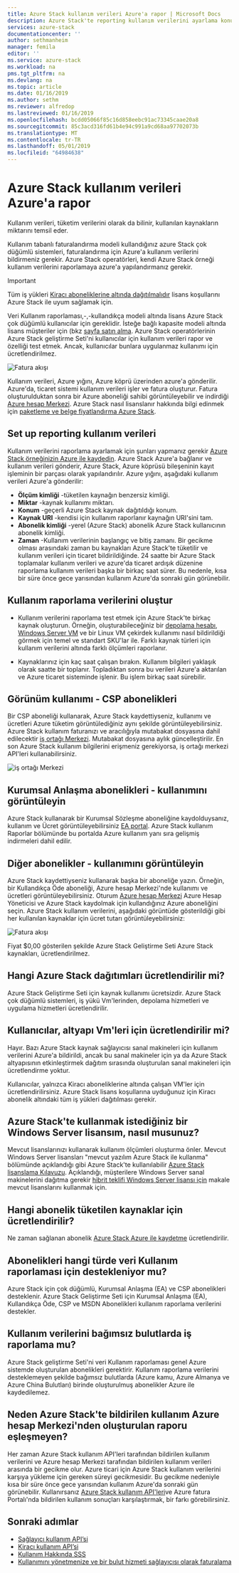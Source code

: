 ```yaml
---
title: Azure Stack kullanım verileri Azure'a rapor | Microsoft Docs
description: Azure Stack'te reporting kullanım verilerini ayarlama konusunda bilgi edinin.
services: azure-stack
documentationcenter: ''
author: sethmanheim
manager: femila
editor: ''
ms.service: azure-stack
ms.workload: na
pms.tgt_pltfrm: na
ms.devlang: na
ms.topic: article
ms.date: 01/16/2019
ms.author: sethm
ms.reviewer: alfredop
ms.lastreviewed: 01/16/2019
ms.openlocfilehash: bcdd05066f85c16d858eebc91ac73345caae20a8
ms.sourcegitcommit: 85c3acd316fd61b4e94c991a9cd68aa97702073b
ms.translationtype: MT
ms.contentlocale: tr-TR
ms.lasthandoff: 05/01/2019
ms.locfileid: "64984638"
---
```

# <a name="report-azure-stack-usage-data-to-azure"></a>Azure Stack kullanım verileri Azure'a rapor

Kullanım verileri, tüketim verilerini olarak da bilinir, kullanılan kaynakların miktarını temsil eder.

Kullanım tabanlı faturalandırma modeli kullandığınız azure Stack çok düğümlü sistemleri, faturalandırma için Azure'a kullanım verilerini bildirmeniz gerekir. Azure Stack operatörleri, kendi Azure Stack örneği kullanım verilerini raporlamaya azure'a yapılandırmanız gerekir.

> [!IMPORTANT]
> Tüm iş yükleri [Kiracı aboneliklerine altında dağıtılmalıdır](#are-users-charged-for-the-infrastructure-vms) lisans koşullarını Azure Stack ile uyum sağlamak için.

Veri Kullanım raporlaması,-,-kullandıkça modeli altında lisans Azure Stack çok düğümlü kullanıcılar için gereklidir. İsteğe bağlı kapasite modeli altında lisans müşteriler için (bkz [sayfa satın alma](https://azure.microsoft.com/overview/azure-stack/how-to-buy/). Azure Stack operatörlerinin Azure Stack geliştirme Seti'ni kullanıcılar için kullanım verileri rapor ve özelliği test etmek. Ancak, kullanıcılar bunlara uygulanmaz kullanımı için ücretlendirilmez.

![Fatura akışı](media/azure-stack-usage-reporting/billing-flow.png)

Kullanım verileri, Azure yığını, Azure köprü üzerinden azure'a gönderilir. Azure'da, ticaret sistemi kullanım verileri işler ve fatura oluşturur. Fatura oluşturulduktan sonra bir Azure aboneliği sahibi görüntüleyebilir ve indirdiği [Azure hesap Merkezi](https://account.windowsazure.com/Subscriptions). Azure Stack nasıl lisanslanır hakkında bilgi edinmek için [paketleme ve belge fiyatlandırma Azure Stack](https://go.microsoft.com/fwlink/?LinkId=842847).

## <a name="set-up-usage-data-reporting"></a>Set up reporting kullanım verileri

Kullanım verilerini raporlama ayarlamak için şunları yapmanız gerekir [Azure Stack örneğinizin Azure ile kaydedin](azure-stack-registration.md ). Azure Stack Azure'a bağlanır ve kullanım verileri gönderir, Azure Stack, Azure köprüsü bileşeninin kayıt işleminin bir parçası olarak yapılandırılır. Azure yığını, aşağıdaki kullanım verileri Azure'a gönderilir:

- **Ölçüm kimliği** -tüketilen kaynağın benzersiz kimliği.
- **Miktar** -kaynak kullanımı miktarı.
- **Konum** -geçerli Azure Stack kaynak dağıtıldığı konum.
- **Kaynak URI** -kendisi için kullanım raporlanır kaynağın URI'sini tam.
- **Abonelik kimliği** -yerel (Azure Stack) abonelik Azure Stack kullanıcının abonelik kimliği.
- **Zaman** -Kullanım verilerinin başlangıç ve bitiş zamanı. Bir gecikme olması arasındaki zaman bu kaynakları Azure Stack'te tüketilir ve kullanım verileri için ticaret bildirildiğinde. 24 saatte bir Azure Stack toplamalar kullanım verileri ve azure'da ticaret ardışık düzenine raporlama kullanım verileri başka bir birkaç saat sürer. Bu nedenle, kısa bir süre önce gece yarısından kullanım Azure'da sonraki gün görünebilir.

## <a name="generate-usage-data-reporting"></a>Kullanım raporlama verilerini oluştur

- Kullanım verilerini raporlama test etmek için Azure Stack'te birkaç kaynak oluşturun. Örneğin, oluşturabileceğiniz bir [depolama hesabı](azure-stack-provision-storage-account.md), [Windows Server VM](../user/azure-stack-create-vm-template.md) ve bir Linux VM çekirdek kullanımı nasıl bildirildiği görmek için temel ve standart SKU'lar ile. Farklı kaynak türleri için kullanım verilerini altında farklı ölçümleri raporlanır.

- Kaynaklarınız için kaç saat çalışan bırakın. Kullanım bilgileri yaklaşık olarak saatte bir toplanır. Topladıktan sonra bu verileri Azure'a aktarılan ve Azure ticaret sisteminde işlenir. Bu işlem birkaç saat sürebilir.

## <a name="view-usage---csp-subscriptions"></a>Görünüm kullanımı - CSP abonelikleri

Bir CSP aboneliği kullanarak, Azure Stack kaydettiyseniz, kullanımı ve ücretleri Azure tüketim görüntülediğiniz aynı şekilde görüntüleyebilirsiniz. Azure Stack kullanım faturanızı ve aracılığıyla mutabakat dosyasına dahil edilecektir [iş ortağı Merkezi](https://partnercenter.microsoft.com/partner/home). Mutabakat dosyasına aylık güncelleştirilir. En son Azure Stack kullanım bilgilerini erişmeniz gerekiyorsa, iş ortağı merkezi API'leri kullanabilirsiniz.

![iş ortağı Merkezi](media/azure-stack-usage-reporting/partner-center.png)

## <a name="view-usage---enterprise-agreement-subscriptions"></a>Kurumsal Anlaşma abonelikleri - kullanımını görüntüleyin

Azure Stack kullanarak bir Kurumsal Sözleşme aboneliğine kaydolduysanız, kullanım ve Ücret görüntüleyebilirsiniz [EA portal](https://ea.azure.com/). Azure Stack kullanım Raporlar bölümünde bu portalda Azure kullanım yanı sıra gelişmiş indirmeleri dahil edilir. 

## <a name="view-usage---other-subscriptions"></a>Diğer abonelikler - kullanımını görüntüleyin

Azure Stack kaydettiyseniz kullanarak başka bir aboneliğe yazın. Örneğin, bir Kullandıkça Öde aboneliği, Azure hesap Merkezi'nde kullanımı ve ücretleri görüntüleyebilirsiniz. Oturum [Azure hesap Merkezi](https://account.windowsazure.com/Subscriptions) Azure Hesap Yöneticisi ve Azure Stack kaydolmak için kullandığınız Azure aboneliğini seçin. Azure Stack kullanım verilerini, aşağıdaki görüntüde gösterildiği gibi her kullanılan kaynaklar için ücret tutarı görüntüleyebilirsiniz:

![Fatura akışı](media/azure-stack-usage-reporting/pricing-details.png)

Fiyat $0,00 gösterilen şekilde Azure Stack Geliştirme Seti Azure Stack kaynakları, ücretlendirilmez.

## <a name="which-azure-stack-deployments-are-charged"></a>Hangi Azure Stack dağıtımları ücretlendirilir mi?

Azure Stack Geliştirme Seti için kaynak kullanımı ücretsizdir. Azure Stack çok düğümlü sistemleri, iş yükü Vm'lerinden, depolama hizmetleri ve uygulama hizmetleri ücretlendirilir.

## <a name="are-users-charged-for-the-infrastructure-vms"></a>Kullanıcılar, altyapı Vm'leri için ücretlendirilir mi?

Hayır. Bazı Azure Stack kaynak sağlayıcısı sanal makineleri için kullanım verilerini Azure'a bildirildi, ancak bu sanal makineler için ya da Azure Stack altyapısının etkinleştirmek dağıtım sırasında oluşturulan sanal makineleri için ücretlendirme yoktur.  

Kullanıcılar, yalnızca Kiracı aboneliklerine altında çalışan VM'ler için ücretlendirilirsiniz. Azure Stack lisans koşullarına uyduğunuz için Kiracı abonelik altındaki tüm iş yükleri dağıtılması gerekir.

## <a name="i-have-a-windows-server-license-i-want-to-use-on-azure-stack-how-do-i-do-it"></a>Azure Stack'te kullanmak istediğiniz bir Windows Server lisansım, nasıl musunuz?

Mevcut lisanslarınızı kullanarak kullanım ölçümleri oluşturma önler. Mevcut Windows Server lisansları "mevcut yazılım Azure Stack ile kullanma" bölümünde açıklandığı gibi Azure Stack'te kullanılabilir [Azure Stack lisanslama Kılavuzu](https://go.microsoft.com/fwlink/?LinkId=851536). Açıklandığı, müşterilere Windows Server sanal makinelerini dağıtma gerekir [hibrit teklifi Windows Server lisansı için](/azure/virtual-machines/windows/hybrid-use-benefit-licensing) makale mevcut lisanslarını kullanmak için.

## <a name="which-subscription-is-charged-for-the-resources-consumed"></a>Hangi abonelik tüketilen kaynaklar için ücretlendirilir?

Ne zaman sağlanan abonelik [Azure Stack Azure ile kaydetme](azure-stack-registration.md ) ücretlendirilir.

## <a name="what-types-of-subscriptions-are-supported-for-usage-data-reporting"></a>Abonelikleri hangi türde veri Kullanım raporlaması için destekleniyor mu?

Azure Stack için çok düğümlü, Kurumsal Anlaşma (EA) ve CSP abonelikleri desteklenir. Azure Stack Geliştirme Seti için Kurumsal Anlaşma (EA), Kullandıkça Öde, CSP ve MSDN Abonelikleri kullanım raporlama verilerini destekler.

## <a name="does-usage-data-reporting-work-in-sovereign-clouds"></a>Kullanım verilerini bağımsız bulutlarda iş raporlama mu?

Azure Stack geliştirme Seti'ni veri Kullanım raporlaması genel Azure sistemde oluşturulan abonelikleri gerektirir. Kullanım raporlama verilerini desteklemeyen şekilde bağımsız bulutlarda (Azure kamu, Azure Almanya ve Azure China Bulutları) birinde oluşturulmuş abonelikler Azure ile kaydedilemez.

## <a name="why-doesnt-the-usage-reported-in-azure-stack-match-the-report-generated-from-azure-account-center"></a>Neden Azure Stack'te bildirilen kullanım Azure hesap Merkezi'nden oluşturulan raporu eşleşmeyen?

Her zaman Azure Stack kullanım API'leri tarafından bildirilen kullanım verilerini ve Azure hesap Merkezi tarafından bildirilen kullanım verileri arasında bir gecikme olur. Azure ticari için Azure Stack kullanım verilerini karşıya yükleme için gereken süreyi gecikmesidir. Bu gecikme nedeniyle kısa bir süre önce gece yarısından kullanım Azure'da sonraki gün görünebilir. Kullanırsanız [Azure Stack kullanım API'leri](azure-stack-provider-resource-api.md)ve Azure fatura Portalı'nda bildirilen kullanım sonuçları karşılaştırmak, bir farkı görebilirsiniz.

## <a name="next-steps"></a>Sonraki adımlar

* [Sağlayıcı kullanım API’si](azure-stack-provider-resource-api.md)  
* [Kiracı kullanım API’si](azure-stack-tenant-resource-usage-api.md)
* [Kullanım Hakkında SSS](azure-stack-usage-related-faq.md)
* [Kullanımını yönetmenize ve bir bulut hizmeti sağlayıcısı olarak faturalama](azure-stack-add-manage-billing-as-a-csp.md)
